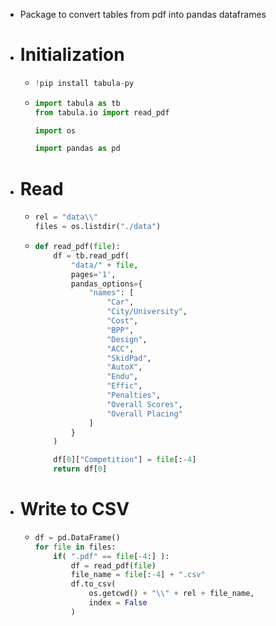 - Package to convert tables from pdf into pandas dataframes
- # Initialization
	- ```python
	  !pip install tabula-py
	  ```
	- ```python
	  import tabula as tb
	  from tabula.io import read_pdf
	  
	  import os
	  
	  import pandas as pd
	  ```
- # Read
	- ```python
	  rel = "data\\"
	  files = os.listdir("./data")
	  ```
	- ```python
	  def read_pdf(file):
	      df = tb.read_pdf(
	          "data/" + file,
	          pages='1',
	          pandas_options={
	              "names": [
	                  "Car",
	                  "City/University",
	                  "Cost",
	                  "BPP",
	                  "Design",
	                  "ACC",
	                  "SkidPad",
	                  "AutoX",
	                  "Endu",
	                  "Effic",
	                  "Penalties",
	                  "Overall Scores",
	                  "Overall Placing"
	              ]
	          }
	      )
	  
	      df[0]["Competition"] = file[:-4]        
	      return df[0]
	  ```
- # Write to CSV
	- ```python
	  df = pd.DataFrame()
	  for file in files:
	      if( ".pdf" == file[-4:] ):
	          df = read_pdf(file)
	          file_name = file[:-4] + ".csv"
	          df.to_csv(
	              os.getcwd() + "\\" + rel + file_name,
	              index = False
	          )
	  ```